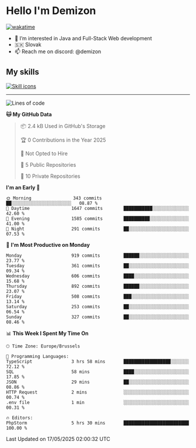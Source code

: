 # Hello I'm Demizon
[![wakatime](https://wakatime.com/badge/user/6ad1949f-d6d7-44f9-9eee-c35e54cc499b.svg)](https://wakatime.com/@6ad1949f-d6d7-44f9-9eee-c35e54cc499b)
- 👀 I’m interested in Java and Full-Stack Web development
- 🇸🇰 Slovak
- 📫 Reach me on discord: @demizon

## My skills
[![Skill icons](https://skillicons.dev/icons?i=java,js,ts,html,css,react,nextjs,tailwind,supabase,py,git,docker,linux,mysql,postgres,mongo&theme=dark)](https://github.com/Demizon3433)

---

<!--START_SECTION:waka-->
![Lines of code](https://img.shields.io/badge/From%20Hello%20World%20I%27ve%20Written-1.2%20million%20lines%20of%20code-blue)

**🐱 My GitHub Data** 

> 📦 2.4 kB Used in GitHub's Storage 
 > 
> 🏆 0 Contributions in the Year 2025
 > 
> 🚫 Not Opted to Hire
 > 
> 📜 5 Public Repositories 
 > 
> 🔑 10 Private Repositories 
 > 
**I'm an Early 🐤** 

```text
🌞 Morning                343 commits         ██░░░░░░░░░░░░░░░░░░░░░░░   08.87 % 
🌆 Daytime                1647 commits        ███████████░░░░░░░░░░░░░░   42.60 % 
🌃 Evening                1585 commits        ██████████░░░░░░░░░░░░░░░   41.00 % 
🌙 Night                  291 commits         ██░░░░░░░░░░░░░░░░░░░░░░░   07.53 % 
```
📅 **I'm Most Productive on Monday** 

```text
Monday                   919 commits         ██████░░░░░░░░░░░░░░░░░░░   23.77 % 
Tuesday                  361 commits         ██░░░░░░░░░░░░░░░░░░░░░░░   09.34 % 
Wednesday                606 commits         ████░░░░░░░░░░░░░░░░░░░░░   15.68 % 
Thursday                 892 commits         ██████░░░░░░░░░░░░░░░░░░░   23.07 % 
Friday                   508 commits         ███░░░░░░░░░░░░░░░░░░░░░░   13.14 % 
Saturday                 253 commits         ██░░░░░░░░░░░░░░░░░░░░░░░   06.54 % 
Sunday                   327 commits         ██░░░░░░░░░░░░░░░░░░░░░░░   08.46 % 
```


📊 **This Week I Spent My Time On** 

```text
🕑︎ Time Zone: Europe/Brussels

💬 Programming Languages: 
TypeScript               3 hrs 58 mins       ██████████████████░░░░░░░   72.12 % 
SQL                      58 mins             ████░░░░░░░░░░░░░░░░░░░░░   17.85 % 
JSON                     29 mins             ██░░░░░░░░░░░░░░░░░░░░░░░   08.86 % 
HTTP Request             2 mins              ░░░░░░░░░░░░░░░░░░░░░░░░░   00.74 % 
.env file                1 min               ░░░░░░░░░░░░░░░░░░░░░░░░░   00.31 % 

🔥 Editors: 
PhpStorm                 5 hrs 30 mins       █████████████████████████   100.00 % 
```


 Last Updated on 17/05/2025 02:00:32 UTC
<!--END_SECTION:waka-->
